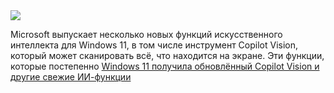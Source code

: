 <!--2025-07-24 13:54:31-->
<div class="yb">
  <div class="rss habr"><img src="https://habrastorage.org/getpro/habr/upload_files/fea/f79/4ee/feaf794eea59aaff7ad0b97196e23919.webp" /><p>Microsoft выпускает несколько новых функций искусственного интеллекта для Windows 11, в том числе инструмент Copilot Vision, который может сканировать всё, что находится на экране.&nbsp;Эти функции, которые постепенно&nbsp;<a... <p class="titl"><a href="https://habr.com/ru/companies/bothub/news/930684/?utm_source=habrahabr&utm_medium=rss&utm_campaign=930684">Windows 11 получила обновлённый Copilot Vision и другие свежие ИИ-функции</a></p></div>
</div>
